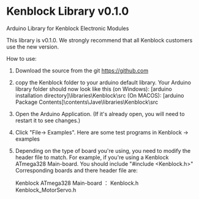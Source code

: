 # Kenblock Library v0.1.0

Arduino Library for Kenblock Electronic Modules

This library is v0.1.0. We strongly recommend that all Kenblock customers use the new version.

How to use:

1. Download the source from the git https://github.com

2. copy the Kenblock folder to your arduino default library. Your Arduino library folder should now look like this 
   (on Windows): [arduino installation directory]\libraries\Kenblock\src
   (On MACOS): [arduino Package Contents]\contents\Jave\libraries\Kenblock\src

3. Open the Arduino Application. (If it's already open, you will need to restart it to see changes.)

4. Click "File-> Examples". Here are some test programs in Kenblock -> examples

5. Depending on the type of board you're using, you need to modify the header file to match.
   For example, if you're using a Kenblock ATmega328 Main-board. You should include "#include <Kenblock.h>"
   Corresponding boards and there header file are:

   Kenblock ATmega328 Main-board ：
		Kenblock.h
		Kenblock_MotorServo.h

